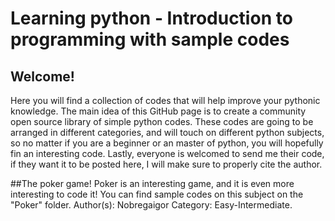 # Learning python - Introduction to programming with sample codes

## Welcome!
Here you will find a collection of codes that will help improve your pythonic knowledge. The main idea of this GitHub page is to create a community open source library of simple python codes. These codes are going to be arranged in different categories, and will touch on different python subjects, so no matter if you are a beginner or an master of python, you will hopefully fin an interesting code. Lastly, everyone is welcomed to send me their code, if they want it to be posted here, I will make sure to properly cite the author.


##The poker game!
Poker is an interesting game, and it is even more interesting to code it! You can find sample codes on this subject on the "Poker" folder.
Author(s): Nobregaigor
Category: Easy-Intermediate.
